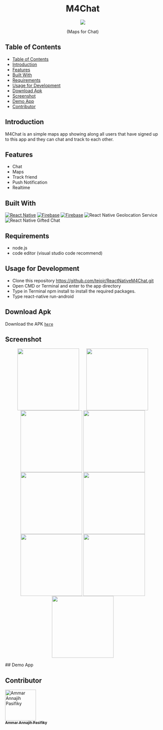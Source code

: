 <h1 align="center">M4Chat</h1>
<p align='center'>
  <img src='https://res.cloudinary.com/zerefweismann/image/upload/c_scale,h_500/v1569465469/o5wb00thy09ffifr9ksn.png' />
  </a>
</p>
<p align="center">
  (Maps for Chat)
</p>

## Table of Contents
- [Table of Contents](#table-of-contents)
- [Introduction](#introduction)
- [Features](#features)
- [Built With](#built-with)
- [Requirements](#requirements)
- [Usage for Development](#usage-for-development)
- [Download Apk](#download-apk)
- [Screenshot](#screenshot)
- [Demo App](#demo-app)
- [Contributor](#contributor)

## Introduction
M4Chat is an simple maps app showing along all users that have signed up to this app and they can chat and track to each other.

## Features
* Chat
* Maps
* Track friend
* Push Notification
* Realtime

## Built With
[![React Native](https://img.shields.io/badge/react%20native-v0.60.5-blue)](https://facebook.github.io/react-native/)
[![Firebase](https://img.shields.io/badge/firebase-v6.60-orange)](https://firebase.google.com/?gclid=EAIaIQobChMI2qeqx_3C4wIVTiUrCh0i0QGfEAAYASAAEgIPNfD_BwE)
[![Firebase](https://img.shields.io/badge/React%20Native%20Maps-0.25.0-green.svg?style=rounded-square)](https://github.com/react-native-community/react-native-maps)
![React Native Geolocation Service](https://img.shields.io/badge/react%20native%20geolocation%20service-v3.1.0-brightgreen)
![React Native Gifted Chat](https://img.shields.io/badge/react%20native%20gifted%20chat-v0.9.11-yellowgreen)

## Requirements
* node.js
* code editor (visual studio code recommend)


## Usage for Development
* Clone this repository https://github.com/tejojr/ReactNativeM4Chat.git
* Open CMD or Terminal and enter to the app directory
* Type in Terminal npm install to install the required packages.
* Type react-native run-android


## Download Apk
Download the APK [`here`](https://drive.google.com/file/d/1V8yKkaA40Oo8_DIJ_TrQPPKexQrvzN56/view?usp=sharing)

## Screenshot
<p align="center">
    <img src="https://res.cloudinary.com/zerefweismann/image/upload/v1569467336/github/m4chat/ounmctpasd9xiiduhbzj.png" width=200 align="center" style="margin-right:20px"/>
    <img src="https://res.cloudinary.com/zerefweismann/image/upload/v1569467336/github/m4chat/jp90arhqfu0kwiiaimdw.png" width=200 align="center"/>
    <img src="https://res.cloudinary.com/zerefweismann/image/upload/v1569467336/github/m4chat/nj42vlukruvxxzdyfpbo.png" width=200 align="center"/>
    <img src="https://res.cloudinary.com/zerefweismann/image/upload/v1569467336/github/m4chat/yo154cpw14oj4khowdcj.png" width=200 align="center"/>
    <img src="https://res.cloudinary.com/zerefweismann/image/upload/v1569467336/github/m4chat/yo0syliquywdmxo4g1gj.png" width=200 align="center"/>
    <img src="https://res.cloudinary.com/zerefweismann/image/upload/v1569467336/github/m4chat/zr1adlxqpkighmiw3aoo.png" width=200 align="center"/>
    <img src="https://res.cloudinary.com/zerefweismann/image/upload/v1569467335/github/m4chat/rvwutwwd2ncnrzcduezp.png" width=200 align="center"/>
    <img src="https://res.cloudinary.com/zerefweismann/image/upload/v1569467337/github/m4chat/shvjv18jrw9fwgeh4ff1.png" width=200 align="center"/>
    <img src="https://res.cloudinary.com/zerefweismann/image/upload/v1569467336/github/m4chat/icvxbeffdrvhs6r2hgvv.png" width=200 align="center"/>
</p>
## Demo App


## Contributor
<a href="https://github.com/tejojr">
          <img width="100" src="https://avatars2.githubusercontent.com/u/33275770?s=460&v=4" alt="Ammar Annajih Pasifiky">
          <br/>
          <sub>
          <b>Ammar Annajih Pasifiky
          </b>
          </sub>
</a>
